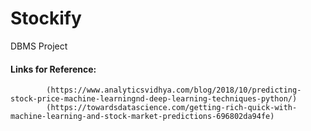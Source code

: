 # Stockify
DBMS Project

#### Links for Reference:
            (https://www.analyticsvidhya.com/blog/2018/10/predicting-stock-price-machine-learningnd-deep-learning-techniques-python/)
            (https://towardsdatascience.com/getting-rich-quick-with-machine-learning-and-stock-market-predictions-696802da94fe)
